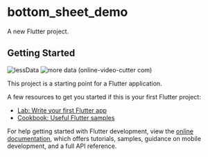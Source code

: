 # bottom_sheet_demo

A new Flutter project.

## Getting Started

![lessData](https://github.com/oneflutter/bottom_sheet_demo/assets/155045845/eacde3ae-c401-4c63-96e7-fa039f206e0a)
![more data (online-video-cutter com)](https://github.com/oneflutter/bottom_sheet_demo/assets/155045845/f3965465-6e57-4aa3-83f0-765864763ab2)


This project is a starting point for a Flutter application.

A few resources to get you started if this is your first Flutter project:

- [Lab: Write your first Flutter app](https://docs.flutter.dev/get-started/codelab)
- [Cookbook: Useful Flutter samples](https://docs.flutter.dev/cookbook)

For help getting started with Flutter development, view the
[online documentation](https://docs.flutter.dev/), which offers tutorials,
samples, guidance on mobile development, and a full API reference.
